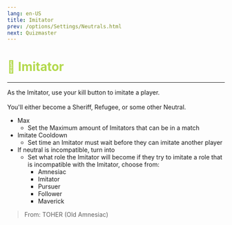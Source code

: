 ```yaml
---
lang: en-US
title: Imitator
prev: /options/Settings/Neutrals.html
next: Quizmaster
---
```


# <font color="#b3d94c">👥 <b>Imitator</b></font> <Badge text="Experimental" type="tip" vertical="middle"/>
---

As the Imitator, use your kill button to imitate a player.<br><br>
You'll either become a Sheriff, Refugee, or some other Neutral.<br>
* Max
  * Set the Maximum amount of Imitators that can be in a match
* Imitate Cooldown
  * Set time an Imitator must wait before they can imitate another player
* If neutral is incompatible, turn into
  * Set what role the Imitator will become if they try to imitate a role that is incompatible with the Imitator, choose from:
    * Amnesiac
    * Imitator
    * Pursuer
    * Follower
    * Maverick

> From: TOHER (Old Amnesiac)